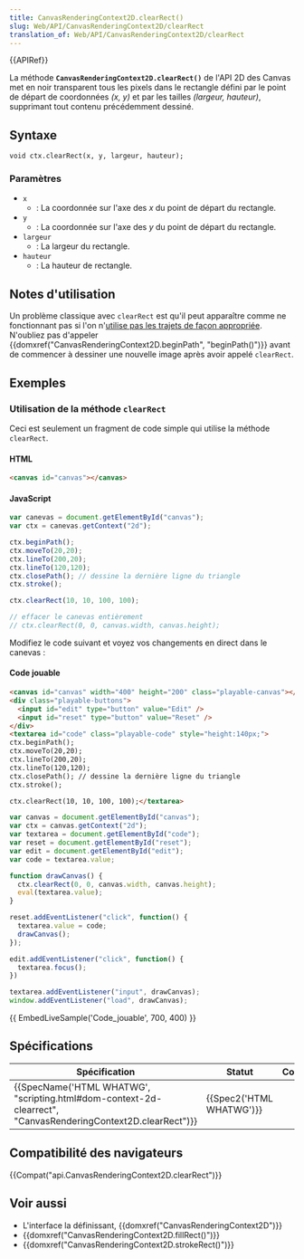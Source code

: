 ```yaml
---
title: CanvasRenderingContext2D.clearRect()
slug: Web/API/CanvasRenderingContext2D/clearRect
translation_of: Web/API/CanvasRenderingContext2D/clearRect
---
```

{{APIRef}}

La méthode **`CanvasRenderingContext2D.clearRect()`** de l'API 2D des Canvas met en noir transparent tous les pixels dans le rectangle défini par le point de départ de coordonnées _(x, y)_ et par les tailles _(largeur, hauteur)_, supprimant tout contenu précédemment dessiné.

## Syntaxe

    void ctx.clearRect(x, y, largeur, hauteur);

### Paramètres

- `x`
  - : La coordonnée sur l'axe des *x* du point de départ du rectangle.
- `y`
  - : La coordonnée sur l'axe des *y* du point de départ du rectangle.
- `largeur`
  - : La largeur du rectangle.
- `hauteur`
  - : La hauteur de rectangle.

## Notes d'utilisation

Un problème classique avec `clearRect` est qu'il peut apparaître comme ne fonctionnant pas si l'on n'[utilise pas les trajets de façon appropriée](/fr/docs/Tutoriel_canvas/Formes_g%C3%A9om%C3%A9triques#Drawing_paths). N'oubliez pas d'appeler {{domxref("CanvasRenderingContext2D.beginPath", "beginPath()")}} avant de commencer à dessiner une nouvelle image après avoir appelé `clearRect`.

## Exemples

### Utilisation de la méthode `clearRect`

Ceci est seulement un fragment de code simple qui utilise la méthode `clearRect`.

#### HTML

```html
<canvas id="canvas"></canvas>
```

#### JavaScript

```js
var canevas = document.getElementById("canvas");
var ctx = canevas.getContext("2d");

ctx.beginPath();
ctx.moveTo(20,20);
ctx.lineTo(200,20);
ctx.lineTo(120,120);
ctx.closePath(); // dessine la dernière ligne du triangle
ctx.stroke();

ctx.clearRect(10, 10, 100, 100);

// effacer le canevas entièrement
// ctx.clearRect(0, 0, canvas.width, canvas.height);
```

Modifiez le code suivant et voyez vos changements en direct dans le canevas :

#### Code jouable

```html hidden
<canvas id="canvas" width="400" height="200" class="playable-canvas"></canvas>
<div class="playable-buttons">
  <input id="edit" type="button" value="Edit" />
  <input id="reset" type="button" value="Reset" />
</div>
<textarea id="code" class="playable-code" style="height:140px;">
ctx.beginPath();
ctx.moveTo(20,20);
ctx.lineTo(200,20);
ctx.lineTo(120,120);
ctx.closePath(); // dessine la dernière ligne du triangle
ctx.stroke();

ctx.clearRect(10, 10, 100, 100);</textarea>
```

```js hidden
var canvas = document.getElementById("canvas");
var ctx = canvas.getContext("2d");
var textarea = document.getElementById("code");
var reset = document.getElementById("reset");
var edit = document.getElementById("edit");
var code = textarea.value;

function drawCanvas() {
  ctx.clearRect(0, 0, canvas.width, canvas.height);
  eval(textarea.value);
}

reset.addEventListener("click", function() {
  textarea.value = code;
  drawCanvas();
});

edit.addEventListener("click", function() {
  textarea.focus();
})

textarea.addEventListener("input", drawCanvas);
window.addEventListener("load", drawCanvas);
```

{{ EmbedLiveSample('Code_jouable', 700, 400) }}

## Spécifications

| Spécification                                                                                                                                    | Statut                           | Commentaire |
| ------------------------------------------------------------------------------------------------------------------------------------------------ | -------------------------------- | ----------- |
| {{SpecName('HTML WHATWG', "scripting.html#dom-context-2d-clearrect", "CanvasRenderingContext2D.clearRect")}} | {{Spec2('HTML WHATWG')}} |             |

## Compatibilité des navigateurs

{{Compat("api.CanvasRenderingContext2D.clearRect")}}

## Voir aussi

- L'interface la définissant, {{domxref("CanvasRenderingContext2D")}}
- {{domxref("CanvasRenderingContext2D.fillRect()")}}
- {{domxref("CanvasRenderingContext2D.strokeRect()")}}
